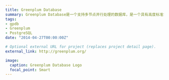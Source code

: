 ```yaml
---
title: Greenplum Database
summary: Greenplum Database是一个支持多节点并行处理的数据库，是一个具有高度标准SQL符合性、高性能的数据仓库。
tags: 
- gpdb
- Greenplum
- PostgreSQL  
date: "2014-04-27T00:00:00Z"

# Optional external URL for project (replaces project detail page).
external_link: http://greenplum.org/

image:
  caption: Greenplum Database Logo
  focal_point: Smart
---
```

